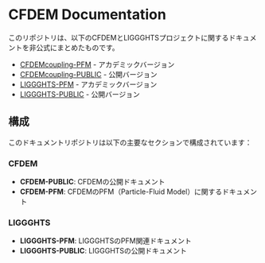 # CFDEM Documentation

このリポジトリは、以下のCFDEMとLIGGGHTSプロジェクトに関するドキュメントを非公式にまとめたものです。


- [CFDEMcoupling-PFM](https://github.com/ParticulateFlow/CFDEMcoupling-PFM) - アカデミックバージョン
- [CFDEMcoupling-PUBLIC](https://github.com/CFDEMproject/CFDEMcoupling-PUBLIC) - 公開バージョン
- [LIGGGHTS-PFM](https://github.com/ParticulateFlow/LIGGGHTS-PFM) - アカデミックバージョン
- [LIGGGHTS-PUBLIC](https://github.com/CFDEMproject/LIGGGHTS-PUBLIC) - 公開バージョン

## 構成

このドキュメントリポジトリは以下の主要なセクションで構成されています：

### CFDEM
- **CFDEM-PUBLIC**: CFDEMの公開ドキュメント
- **CFDEM-PFM**: CFDEMのPFM（Particle-Fluid Model）に関するドキュメント

### LIGGGHTS
- **LIGGGHTS-PFM**: LIGGGHTSのPFM関連ドキュメント
- **LIGGGHTS-PUBLIC**: LIGGGHTSの公開ドキュメント

